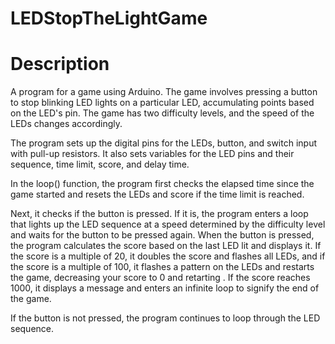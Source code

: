 # LEDStopTheLightGame
# Description
A program for a game using Arduino. 
The game involves pressing a button to stop  blinking LED lights on a particular LED, accumulating points based on the LED's pin. The game has two difficulty levels, and the speed of the LEDs changes accordingly.

The program sets up the digital pins for the LEDs, button, and switch input with pull-up resistors. It also sets variables for the LED pins and their sequence, time limit, score, and delay time.

In the loop() function, the program first checks the elapsed time since the game started and resets the LEDs and score if the time limit is reached.

Next, it checks if the button is pressed. If it is, the program enters a loop that lights up the LED sequence at a speed determined by the difficulty level and waits for the button to be pressed again. When the button is pressed, the program calculates the score based on the last LED lit and displays it. If the score is a multiple of 20, it doubles the score and flashes all LEDs, and if the score is a multiple of 100, it flashes a pattern on the LEDs and restarts the game, decreasing your score to 0 and retarting . If the score reaches 1000, it displays a message and enters an infinite loop to signify the end of the game.

If the button is not pressed, the program continues to loop through the LED sequence.
